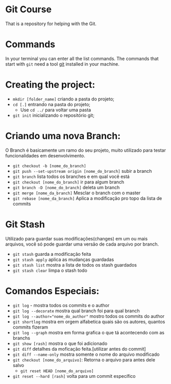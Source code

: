 # Git Course
That is a repository for helping with the Git.

# Commands
   In your terminal you can enter all the list commands. The commands that start with `git` need a tool [git](https://git-scm.com/downloads) installed in your machine.
   # Creating the project:
   - `mkdir [folder_name]` criando a pasta do projeto;
   - `cd [.]` entrando na pasta do projeto;
      * Use `cd ../` para voltar uma pasta
   - `git init` inicializando o repositório git;   
   
   # Criando uma nova Branch:
   O Branch é basicamente um ramo do seu projeto, muito utilizado para testar funcionalidades em desenvolvimento.
   - `git checkout -b [nome_do_branch]`
   - `git push --set-upstream origin [nome_do_branch]` subir a branch
   - `git branch` lista todos os branches e em qual você está
   - `git checkout [nome_do_branch]` ir para algum branch
   - `git branch -D [nome_do_branch]` deleta um branch
   - `git merge [nome_da_branch]` Mesclar o branch com o master
   - `git rebase [nome_da_branch]` Aplica a modificação pro topo da lista de commits

   # Git Stash
   Utilizado para guardar suas modificações(changes) em um ou mais arquivos, você só pode guardar uma versão de cada arquivo por branch.
   - `git stash` guarda a modificação feita
   - `git stash apply`  aplica as mudanças guardadas
   - `git stash list` mostra a lista de todos os stash guardados
   - `git stash clear` limpa o stash todo

   # Comandos Especiais:
   - `git log` - mostra todos os commits e o author
   - `git log --decorate` mostra qual branch foi para qual branch
   - `git log --author="nome_do_author"` mostro todos os commits do author
   - `git shortlog` mostra em orgem alfabetica quais são os autores, quantos commits fizeram
   - `git log --graph` mostra em forma grafica o que tá acontecendo com as branchs
   - `git show [rash]` mostra o que foi adicionado
   - `git diff` detalhes da moficação feita.[utilizar antes do commit]
   - `git diff --name-only` mostra somente o nome do arquivo modificado
   - `git checkout [nome_do_arquivo]`: Retorna o arquivo para antes dele salvo
      - `git reset HEAD [nome_do_arquivo]`
   - `git reset --hard [rash]` volta para um commit específico
   
